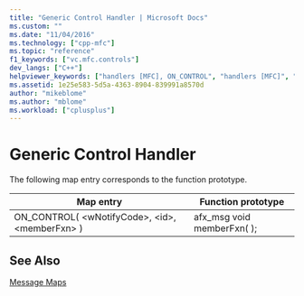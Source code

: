 ```yaml
---
title: "Generic Control Handler | Microsoft Docs"
ms.custom: ""
ms.date: "11/04/2016"
ms.technology: ["cpp-mfc"]
ms.topic: "reference"
f1_keywords: ["vc.mfc.controls"]
dev_langs: ["C++"]
helpviewer_keywords: ["handlers [MFC], ON_CONTROL", "handlers [MFC]", "GenericControl Handler [MFC]", "ON_CONTROL macro [MFC]"]
ms.assetid: 1e25e583-5d5a-4363-8904-839991a8570d
author: "mikeblome"
ms.author: "mblome"
ms.workload: ["cplusplus"]
---
```

# Generic Control Handler
The following map entry corresponds to the function prototype.  
  
|Map entry|Function prototype|  
|---------------|------------------------|  
|ON_CONTROL( \<wNotifyCode>, \<id>, \<memberFxn> )|afx_msg void memberFxn( );|  
  
## See Also  
 [Message Maps](../../mfc/reference/message-maps-mfc.md)

